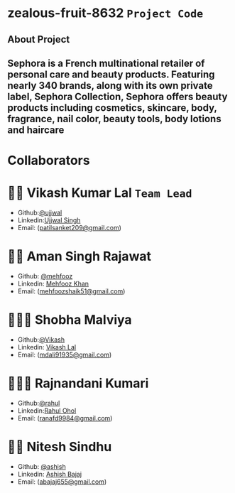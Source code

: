 # zealous-fruit-8632  `Project Code`

## About Project 
<h2>
Sephora is a French multinational retailer of personal care and beauty products. Featuring nearly 340 brands, along with its own private label, Sephora Collection, Sephora offers beauty products including cosmetics, skincare, body, fragrance, nail color, beauty tools, body lotions and haircare
</h2>


# Collaborators


# 🧔🏻 **Vikash Kumar Lal** `Team Lead`

- Github:[@ujjwal](https://github.com/ujjwalsingh13feb)
- Linkedin:[Ujjwal Singh]()
- Email: (patilsanket209@gmail.com)

# 👨🏻 **Aman Singh Rajawat** 

- Github: [@mehfooz](https://github.com/mehfoozkhangithub)
- Linkedin: [Mehfooz Khan](https://www.linkedin.com/in/mehfoozkhan51/)
- Email: (mehfoozshaik51@gmail.com)

# 🧑🏻‍🦰 **Shobha Malviya**

- Github:[@Vikash](https://github.com/mdali-11)
- Linkedin: [Vikash Lal](https://www.linkedin.com/in/md-ali11/)
- Email: (mdali91935@gmail.com)

# 👱🏻‍♂️ **Rajnandani Kumari**

- Github:[@rahul](https://github.com/Srahul2244)
- Linkedin:[Rahul Ohol](https://www.linkedin.com/in/rahul-singh-17b20a1b4/)
- Email: (ranafd9984@gmail.com)

# 🧑🏻 **Nitesh Sindhu**

- Github: [@ashish](https://github.com/abajaj655)
- Linkedin: [Ashish Bajaj](https://www.linkedin.com/in/ashish-bajaj-7299a3235/)
- Email: (abajaj655@gmail.com)
